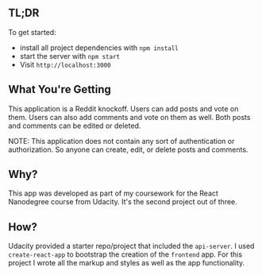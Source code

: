 ## TL;DR

To get started:

* install all project dependencies with `npm install`
* start the server with `npm start`
* Visit `http://localhost:3000`


## What You're Getting

This application is a Reddit knockoff.
Users can add posts and vote on them.
Users can also add comments and vote on them as well.
Both posts and comments can be edited or deleted.

NOTE: This application does not contain any sort of authentication or authorization. So anyone can create, edit, or delete posts and comments.

## Why?

This app was developed as part of my coursework for the React Nanodegree course from Udacity. It's the second project out of three.

## How?

Udacity provided a starter repo/project that included the `api-server`. I used `create-react-app` to bootstrap the creation of the `frontend` app. For this project I wrote all the markup and styles as well as the app functionality.
